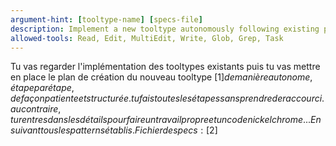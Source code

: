 ```yaml
---
argument-hint: [tooltype-name] [specs-file]
description: Implement a new tooltype autonomously following existing patterns
allowed-tools: Read, Edit, MultiEdit, Write, Glob, Grep, Task
---
```


Tu vas regarder l'implémentation des tooltypes existants puis tu vas mettre en place le plan de création du nouveau tooltype [$1] de manière autonome, étape par étape, de façon patiente et structurée. tu fais toutes les étapes sans prendre de raccourci. au contraire, tu rentres dans les détails pour faire un travail propre et un code nickel chrome... En suivant tous les patterns établis. Fichier de specs : [$2]